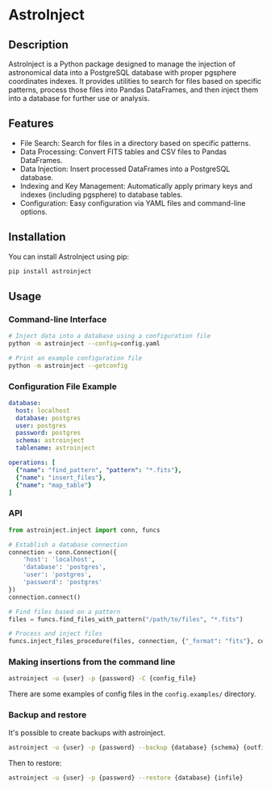 # AstroInject

## Description

AstroInject is a Python package designed to manage the injection of astronomical data into a PostgreSQL database with proper pgsphere coordinates indexes. It provides utilities to search for files based on specific patterns, process those files into Pandas DataFrames, and then inject them into a database for further use or analysis.

## Features

- File Search: Search for files in a directory based on specific patterns.
- Data Processing: Convert FITS tables and CSV files to Pandas DataFrames.
- Data Injection: Insert processed DataFrames into a PostgreSQL database.
- Indexing and Key Management: Automatically apply primary keys and indexes (including pgsphere) to database tables.
- Configuration: Easy configuration via YAML files and command-line options.

## Installation

You can install AstroInject using pip:

```bash
pip install astroinject
```

## Usage

### Command-line Interface

```bash
# Inject data into a database using a configuration file
python -m astroinject --config=config.yaml

# Print an example configuration file
python -m astroinject --getconfig
```

### Configuration File Example

```yaml
database:
  host: localhost
  database: postgres
  user: postgres
  password: postgres
  schema: astroinject
  tablename: astroinject

operations: [
  {"name": "find_pattern", "pattern": "*.fits"},
  {"name": "insert_files"},
  {"name": "map_table"}
]
```

### API

```python
from astroinject.inject import conn, funcs

# Establish a database connection
connection = conn.Connection({
    'host': 'localhost',
    'database': 'postgres',
    'user': 'postgres',
    'password': 'postgres'
})
connection.connect()

# Find files based on a pattern
files = funcs.find_files_with_pattern("/path/to/files", "*.fits")

# Process and inject files
funcs.inject_files_procedure(files, connection, {"_format": "fits"}, config_object)
```

### Making insertions from the command line

```bash
astroinject -u {user} -p {password} -C {config_file}
```

There are some examples of config files in the `config.examples/` directory.

### Backup and restore

It's possible to create backups with astroinject. 

```bash
astroinject -u {user} -p {password} --backup {database} {schema} {outfile}
```

Then to restore:

```bash
astroinject -u {user} -p {password} --restore {database} {infile}
```
